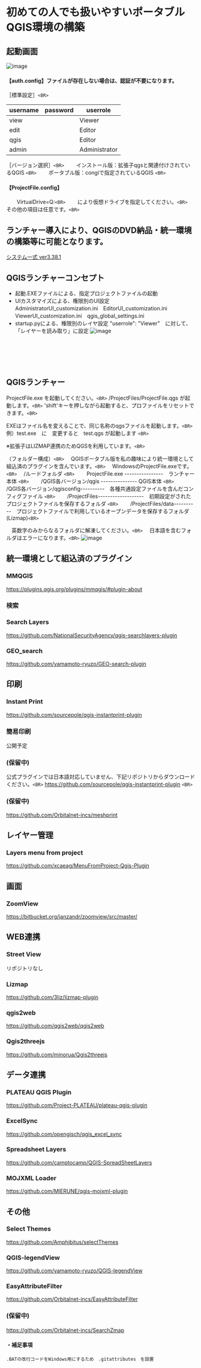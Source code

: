 # 初めての人でも扱いやすいポータブルQGIS環境の構築

## 起動画面

![image](https://github.com/user-attachments/assets/ea4196c0-be51-47d9-888a-45811f3e2024)

#### 【auth.config】ファイルが存在しない場合は、認証が不要になります。

［標準設定］`<BR>`

| username | password | userrole      |
| -------- | -------- | ------------- |
| view     |          | Viewer        |
| edit     |          | Editor        |
| qgis     |          | Editor        |
| admin    |          | Administrator |

［バージョン選択］`<BR>`
　　インストール版：拡張子qgsと関連付けされているQGIS `<BR>`
　　ポータブル版：congiで指定されているQGIS `<BR>`

#### 【ProjectFile.config】

　　VirtualDrive=Q:`<BR>`
　　により仮想ドライブを指定してください。`<BR>`
　　その他の項目は任意です。`<BR>`

## ランチャー導入により、QGISのDVD納品・統一環境の構築等に可能となります。

[システム一式 ver3.38.1](https://1drv.ms/u/c/cbbfeab49e70546f/EYyJqLhVbXNFufPDmemiWhABSOS7PdZqyGN_K_YfKuRKIg?e=N0973F)

## QGISランチャーコンセプト

- 起動.EXEファイルによる、指定プロジェクトファイルの起動
- UIカスタマイズによる、権限別のUI設定　AdministratorUI_customization.ini　EditorUI_customization.ini　ViewerUI_customization.ini　qgis_global_settings.ini
- startup.pyによる、権限別のレイヤ設定
  "userrole": "Viewer"　に対して、「レイヤーを読み取り」に設定
  ![image](https://github.com/user-attachments/assets/20c4a48d-7de1-49c4-9e45-f1da5e1fd8af)

<br>


<br>


<br>


<br>


## QGISランチャー

 ProjectFile.exe を起動してください。`<BR>`
 /ProjectFiles/ProjectFile.qgs が起動します。`<BR>`
 'shift'キーを押しながら起動すると、プロファイルをリセットできます。`<BR>`

EXEはファイル名を変えることで、同じ名称のqgsファイルを起動します。`<BR>`
 例）test.exe　に　変更すると　test.qgs が起動します `<BR>`

 ※拡張子はLIZMAP連携のためQGSを利用しています。`<BR>`

（フォルダー構成）`<BR>`
　QGISポータブル版を私の趣味により統一環境として組込済のプラグインを含んでいます。`<BR>`
　WindowsのProjectFile.exeです。`<BR>`
　/ルードフォルダ `<BR>`
　　ProjectFile.exe ----------------　ランチャー本体 `<BR>`
　　/QGIS各バージョン/qgis --------------- QGIS本体 `<BR>`
　　/QGIS各バージョン/qgisconfig----------　各種共通設定ファイルを含んだコンフィグファイル `<BR>`
　　/ProjectFiles-------------------　初期設定がされたプロジェクトファイルを保存するフォルダ `<BR>`
　　/ProjectFiles/data----------　プロジェクトファイルで利用しているオープンデータを保存するフォルダ(Lizmap)`<BR>`

　英数字のみからなるフォルダに解凍してください。`<BR>`
　日本語を含むフォルダはエラーになります。`<BR>`
![image](https://github.com/yamamoto-ryuzo/yr-qgis-portable-launcher2/assets/86514652/177ffbe3-654d-4d22-9f70-add09bcf0323)

## 統一環境として組込済のプラグイン

### MMQGIS

[https://plugins.qgis.org/plugins/mmqgis/#plugin-about ](https://michaelminn.com/linux/mmqgis/)

### 検索

### Search Layers

https://github.com/NationalSecurityAgency/qgis-searchlayers-plugin

### GEO_search

https://github.com/yamamoto-ryuzo/GEO-search-plugin

## 印刷

### Instant Print

https://github.com/sourcepole/qgis-instantprint-plugin

### 簡易印刷

公開予定

### (保留中)

公式プラグインでは日本語対応していません、下記リポジトリからダウンロードください。`<BR>`
https://github.com/sourcepole/qgis-instantprint-plugin `<BR>`

### (保留中)

https://github.com/Orbitalnet-incs/meshprint

## レイヤー管理

### Layers menu from project

https://github.com/xcaeag/MenuFromProject-Qgis-Plugin

## 画面

### ZoomView

https://bitbucket.org/janzandr/zoomview/src/master/

## WEB連携

### Street View

リポジトリなし

### Lizmap

https://github.com/3liz/lizmap-plugin

### qgis2web

https://github.com/qgis2web/qgis2web

### Qgis2threejs

https://github.com/minorua/Qgis2threejs

## データ連携

### PLATEAU QGIS Plugin

https://github.com/Project-PLATEAU/plateau-qgis-plugin

### ExcelSync

https://github.com/opengisch/qgis_excel_sync

### Spreadsheet Layers

https://github.com/camptocamp/QGIS-SpreadSheetLayers

### MOJXML Loader

https://github.com/MIERUNE/qgis-mojxml-plugin

## その他

### Select Themes

https://github.com/Amphibitus/selectThemes

### QGIS-legendView

https://github.com/yamamoto-ryuzo/QGIS-legendView

### EasyAttributeFilter

https://github.com/Orbitalnet-incs/EasyAttributeFilter

### (保留中)

https://github.com/Orbitalnet-incs/SearchZmap
　　

#### ・補足事項

    .BATの改行コードをWindows用にするため　.gitattributes　を設置
